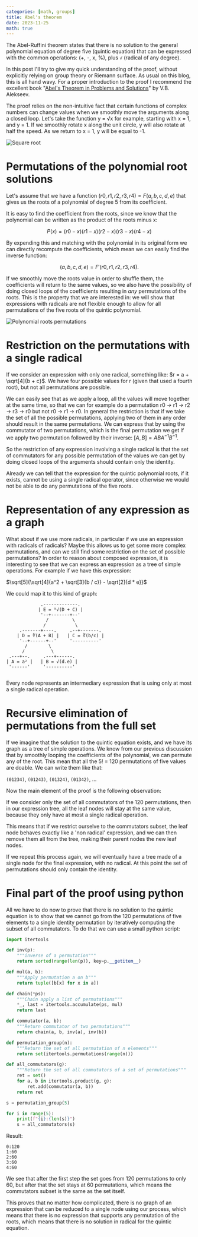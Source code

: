 ```yaml
---
categories: [math, groups]
title: Abel's theorem
date: 2023-11-25
math: true
---
```



The Abel-Ruffini theorem states that there is no solution to the general
polynomial equation of degree five (quintic equation) that can be expressed
with the common operations: (+, -, x, %), plus `√` (radical of any degree).

In this post I'll try to give my quick understanding of the proof, without
explicitly relying on group theory or Riemann surface.  As usual on this blog,
this is all hand wavy.  For a proper introduction to the proof I recommend the
excellent book "[Abel's Theorem in Problems and Solutions]" by V.B. Alekseev.

The proof relies on the non-intuitive fact that certain functions of complex
numbers can change values when we smoothly move the arguments along a closed
loop.  Let's take the function y = √x for example, starting with x = 1,
and y = 1.  If we smoothly rotate x along the unit circle, y will also rotate
at half the speed.  As we return to x = 1, y will be equal to -1.

![Square root](/imgs/abel-0.png)

# Permutations of the polynomial root solutions

Let's assume that we have a function $(r0, r1, r2, r3, r4) = F(a, b, c, d, e)$
that gives us the roots of a polynomial of degree 5 from its coefficient.

It is easy to find the coefficient from the roots, since we know that the
polynomial can be written as the product of the roots minus x:

$$
    P(x) = (r0 - x)(r1 - x)(r2 - x)(r3 - x)(r4 - x)
$$

By expending this and matching with the polynomial in its original form we
can directly recompute the coefficients, which mean we can easily find the
inverse function:

$$
    (a, b, c, d, e) = F'(r0, r1, r2, r3, r4).
$$

If we smoothly move the roots value in order to shuffle them, the coefficients
will return to the same values, so we also have the possibility of
doing closed loops of the coefficients resulting in *any* permutations of the
roots.  This is the property that we are interested in: we will show
that expressions with radicals are not flexible enough to allow for all
permutations of the five roots of the quintic polynomial.

![Polynomial roots permutations](/imgs/abel-1.png)

# Restriction on the permutations with a single radical

If we consider an expression with only one radical, something like:
$r = a + \sqrt[4]{b + c}$.  We have four possible values for r (given that used
a fourth root), but not all permutations are possible.

We can easily see that as we apply a loop, all the values will move
together at the same time, so that we can for
example do a permutation r0 → r1 → r2 → r3 → r0 but not
r0 → r1 → r0.  In general the restriction is that if we take the set
of all the possible permutations, applying two of them in any order should
result in the same permutations.  We can express that by using the
commutator of two permutations, which is the final permutation we get
if we apply two permutation followed by their inverse:
$[A, B] = A B A^{-1} B^{-1}$.

So the restriction of any expression involving a single radical is that the
set of commutators for any possible permutation of the values we can get by
doing closed loops of the arguments should contain only the identity.

Already we can tell that the expression for the quintic polynomial roots,
if it exists, cannot be using a single radical operator, since otherwise
we would not be able to do any permutations of the five roots.

# Representation of any expression as a graph

What about if we use more radicals, in particular if we use an expression with
radicals of radicals?  Maybe this allows us to get some more complex
permutations, and can we still find some restriction on the set of possible
permutations?  In order to reason about composed expression, it is interesting
to see that we can express an expression as a tree of simple
operations.  For example if we have this expression:

$\sqrt[5]{\sqrt[4]{a^2 + \sqrt[3]{b / c}} - \sqrt[2]{d * e}}$

We could map it to this kind of graph:

```goat
             .-------------.                                                
            | E = ⁵√(D + C) |                                               
             '--+-------+--'                                                
               /         \                                              
              /           \                                                 
     .-------+----.     .--+-------.                                              
    | D = ∜(A + B) |   | C = ∛(b/c) |                                           
     '--+------+--'     '----------'                                             
       /        \                                               
      /          \                                              
 .---+--.     .---+------.                                                      
| A = a² |   | B = √(d.e) |                                                     
 '------'     '----------'                                                      
                                                                             
```                                                 

Every node represents an intermediary expression that is using only at most
a single radical operation.


# Recursive elimination of permutations from the full set

If we imagine that the solution to the quintic equation exists, and we
have its graph as a tree of simple operations.  We know from our previous
discussion that by smoothly looping the coefficients of the polynomial, we
can permute any of the root.  This mean that all the 5! = 120
permutations of five values are doable.  We can write them like that:

`(01234)`, `(01243)`, `(01324)`, `(01342)`, ...

Now the main element of the proof is the following observation:

If we consider only the set of all commutators of the 120 permutations,
then in our expression tree, all the leaf nodes will stay at the same value,
because they only have at most a single radical operation.

This means that if we restrict ourselve to the commutators subset, the leaf
node behaves exactly like a 'non radical' expression, and we can then remove
them all from the tree, making their parent nodes the new leaf nodes.

If we repeat this process again, we will eventually have a tree made of
a single node for the final expression, with no radical.  At this point
the set of permutations should only contain the identity.


# Final part of the proof using python

All we have to do now to prove that there is no solution to the quintic
equation is to show that we cannot go from the 120 permutations of five
elements to a single identity permutation by iteratively computing the
subset of all commutators.  To do that we can use a small python script:

```python
import itertools

def inv(p):
    """inverse of a permutation"""
    return sorted(range(len(p)), key=p.__getitem__)

def mul(a, b):
    """Apply permutation a on b"""
    return tuple([b[x] for x in a])

def chain(*ps):
    """Chain apply a list of permutations"""
    *_, last = itertools.accumulate(ps, mul)
    return last

def commutator(a, b):
    """Return commutator of two permutations"""
    return chain(a, b, inv(a), inv(b))

def permutation_group(n):
    """Return the set of all permutation of n elements"""
    return set(itertools.permutations(range(n)))

def all_commutators(g):
    """Return the set of all commutators of a set of permutations"""
    ret = set()
    for a, b in itertools.product(g, g):
        ret.add(commutator(a, b))
    return ret

s = permutation_group(5)

for i in range(5):
    print(f"{i}:{len(s)}")
    s = all_commutators(s)
```

Result:

```
0:120
1:60
2:60
3:60
4:60
```

We see that after the first step the set goes from 120 permutations to
only 60, but after that the set stays at 60 permutations, which means the
commutators subset is the same as the set itself.

This proves that no matter how complicated, there is no graph of an expression
that can be reduced to a single node using our process, which means that there
is no expression that supports any permutation of the roots, which means that
there is no solution in radical for the quintic equation.

[Abel's Theorem in Problems and Solutions]: https://www.maths.ed.ac.uk/~v1ranick/papers/abel.pdf
